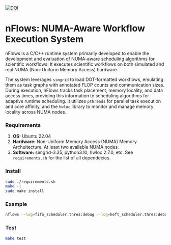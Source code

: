 [![DOI](https://zenodo.org/badge/DOI/10.5281/zenodo.15811369.svg)](https://doi.org/10.5281/zenodo.15811369)

# nFlows: NUMA-Aware Workflow Execution System

nFlows is a C/C++ runtime system primarily developed to enable the development and evaluation of NUMA-aware scheduling algorithms for scientific workflows. It executes scientific workflows on both simulated and real NUMA (Non-Uniform Memory Access) hardware.

The system leverages `simgrid` to load DOT-formatted workflows, emulating them as task graphs with annotated FLOP counts and communication sizes. During execution, nFlows tracks task placement, memory locality, and data access times, providing this information to scheduling algorithms for adaptive runtime scheduling. It utilizes `pthreads` for parallel task execution and core affinity, and the `hwloc` library to monitor and manage memory locality across NUMA nodes.

### Requirements

1. **OS:** Ubuntu 22.04 
2. **Hardware:** Non-Uniform Memory Access (NUMA) Memory Archuitecture. At least two available NUMA nodes.
3. **Software:**  simgrid-3.35, python3.10, hwloc 2.7.0, etc. See `requirements.sh` for the list of all dependecies.

### Install

```sh
sudo ./requirements.sh
make -j
sudo make install
```

### Example

```sh
nflows --log=fifo_scheduler.thres:debug --log=heft_scheduler.thres:debug --log=eft_scheduler.thres:debug --log=hardware.thres:debug ./example/config.json
```

### Test

```sh
make test
```
